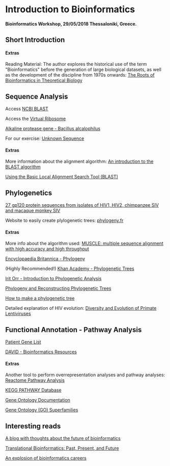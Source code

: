 # Introduction to Bioinformatics

#### Bioinformatics Workshop, 29/05/2018 Thessaloniki, Greece.

## Short Introduction

#### Extras

Reading Material: The author explores the historical use of the term "Bioinformatics" before the generation of large biological datasets,
as well as the development of the discipline from 1970s onwards:
 [The Roots of Bioinformatics in Theoretical Biology](https://www.ncbi.nlm.nih.gov/pmc/articles/PMC3068925/)

## Sequence Analysis

Access [NCBI BLAST](https://blast.ncbi.nlm.nih.gov/Blast.cgi)

Access the [Virtual Ribosome](http://www.cbs.dtu.dk/services/VirtualRibosome/)

[Alkaline protease gene - Bacillus alcalophilus](https://pastebin.com/Ez0kwgde)

For our exercise: [Unknown Sequence](https://pastebin.com/1PjzLVc7)

#### Extras

More information about the alignment algorithm: 
[An introduction to the BLAST algorithm](http://etutorials.org/Misc/blast/Part+III+Practice/Chapter+5.+BLAST/5.2+The+BLAST+Algorithm/)

[Using the Basic Local Alignment Search Tool (BLAST)](http://cshprotocols.cshlp.org/content/2007/7/pdb.top17.full)

## Phylogenetics

[27 gp120 protein sequences from isolates of HIV1, HIV2, chimpanzee SIV and macaque monkey SIV](https://pastebin.com/LJdFspT8)

Website to easily create plylogenetic trees: [phylogeny.fr](http://www.phylogeny.fr/simple_phylogeny.cgi)

#### Extras

More info about the algorithm used: [MUSCLE: multiple sequence alignment with high accuracy and high throughput](https://www.ncbi.nlm.nih.gov/pmc/articles/PMC390337/)

[Encyclopaedia Britannica - Phylogeny](https://www.britannica.com/science/phylogeny)

(Highly Recommended!) [Khan Academy - Phylogenetic Trees](https://www.khanacademy.org/science/biology/her/tree-of-life/a/phylogenetic-trees)

[Irit Orr - Introduction to Phylogenetic Analysis](https://bip.weizmann.ac.il/education/course/introbioinfo/03/lect12/phylogenetics.pdf)

[Phylogeny and Reconstructing Phylogenetic Trees](https://mathcs.clarku.edu/~djoyce/java/Phyltree/cover.html)

[How to make a phylogenetic tree](https://www.hiv.lanl.gov/content/sequence/TUTORIALS/TREE_TUTORIAL/Tree-tutorial.html)

Detailed explanation of HIV evolution: [Diversity and Evolution of Primate Lentiviruses](http://www.cbs.dtu.dk/courses/humanbio/2009/exercises/ExMulPhyl/beer.pdf)

## Functional Annotation - Pathway Analysis

[Patient Gene List](https://pastebin.com/4SuZ65bN)

[DAVID - Bioinformatics Resources](https://david.ncifcrf.gov/)

#### Extras

Another tool to perform overrepresentation analyses and pathway analyses: [Reactome Pathway Analysis](https://reactome.org/)

[KEGG PATHWAY Database](http://www.genome.jp/kegg/pathway.html)

[Gene Ontology Documentation](http://geneontology.org/page/ontology-documentation)

[Gene Ontology (GO) Superfamilies](http://supfam.org/SUPERFAMILY/cgi-bin/go.cgi)

## Interesting reads

[A blog with thoughts about the future of bioinformatics](http://blog.fejes.ca/?p=2521)

[Translational Bioinformatics: Past, Present, and Future](https://www.sciencedirect.com/science/article/pii/S1672022916000401)

[An explosion of bioinformatics careers](http://www.sciencemag.org/features/2014/06/explosion-bioinformatics-careers)
